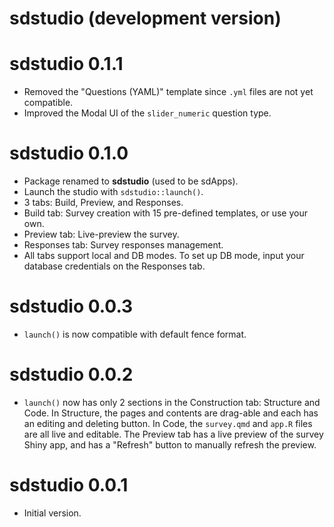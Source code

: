 # sdstudio (development version)

# sdstudio 0.1.1

- Removed the "Questions (YAML)" template since `.yml` files are not yet compatible.
- Improved the Modal UI of the `slider_numeric` question type.

# sdstudio 0.1.0

- Package renamed to **sdstudio** (used to be sdApps).
- Launch the studio with `sdstudio::launch()`.
- 3 tabs: Build, Preview, and Responses.
- Build tab: Survey creation with 15 pre-defined templates, or use your own.
- Preview tab: Live-preview the survey.
- Responses tab: Survey responses management.
- All tabs support local and DB modes. To set up DB mode, input your database credentials on the Responses tab.

# sdstudio 0.0.3

- `launch()` is now compatible with default fence format.

# sdstudio 0.0.2

- `launch()` now has only 2 sections in the Construction tab: Structure and Code. In Structure, the pages and contents are drag-able and each has an editing and deleting button. In Code, the `survey.qmd` and `app.R` files are all live and editable. The Preview tab has a live preview of the survey Shiny app, and has a "Refresh" button to manually refresh the preview. 

# sdstudio 0.0.1

- Initial version.

